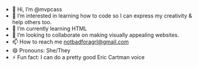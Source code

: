 - 👋 Hi, I’m @mvpcass
- 👀 I’m interested in learning how to code so I can express my creativity & help others too.
- 🌱 I’m currently learning HTML
- 💞️ I’m looking to collaborate on making visually appealing websites.
- 📫 How to reach me notbadforagrl@gmail.com
- 😄 Pronouns: She/They
- ⚡ Fun fact: I can do a pretty good Eric Cartman voice

<!---
mvpcass/mvpcass is a ✨ special ✨ repository because its `README.md` (this file) appears on your GitHub profile.
You can click the Preview link to take a look at your changes.
--->
